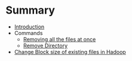 # Summary

* [Introduction](README.md)
* Commands
  * [Removing all the files at once](removing-all-the-files-at-once.md)
  * [Remove Directory](remove-directory.md)
* [Change Block size of existing files in Hadoop](change-block-size-of-existing-files-in-hadoop.md)

